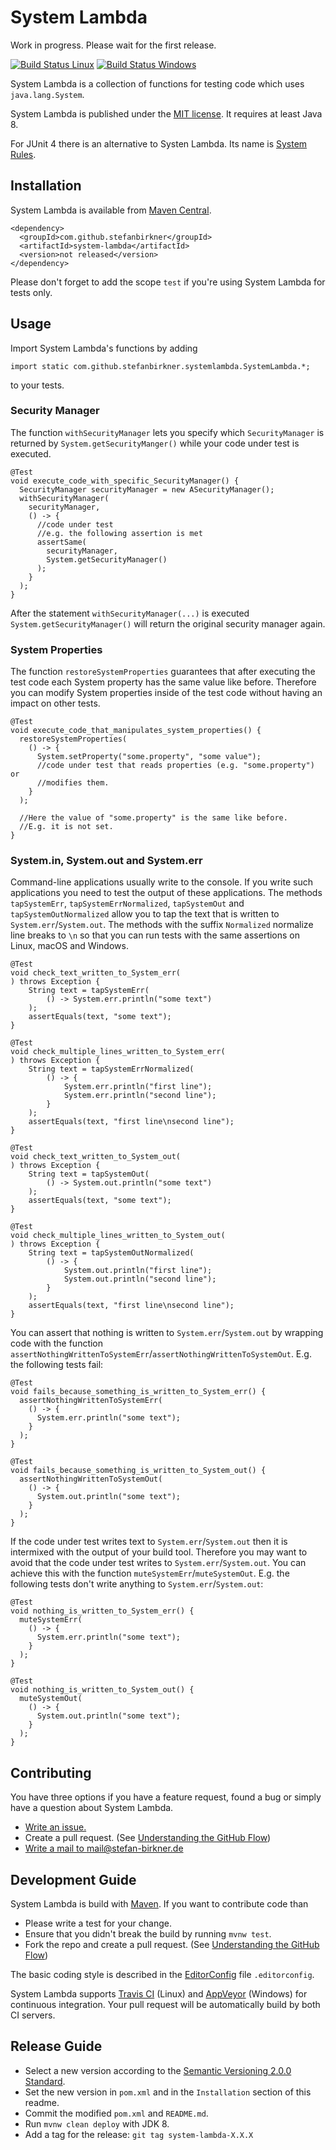 # System Lambda

Work in progress. Please wait for the first release.

[![Build Status Linux](https://travis-ci.org/stefanbirkner/system-lambda.svg?branch=master)](https://travis-ci.org/stefanbirkner/system-lambda) [![Build Status Windows](https://ci.appveyor.com/api/projects/status/4ck6g0triwhvk9dy?svg=true)](https://ci.appveyor.com/project/stefanbirkner/system-lambda)

System Lambda is a collection of functions for testing code which uses
`java.lang.System`.

System Lambda is published under the
[MIT license](http://opensource.org/licenses/MIT). It requires at least Java 8.

For JUnit 4 there is an alternative to Systen Lambda. Its name is
[System Rules](http://stefanbirkner.github.io/system-rules/index.html).

## Installation

System Lambda is available from
[Maven Central](http://search.maven.org/#search%7Cga%7C1%7Cg%3A%22com.github.stefanbirkner%22%20AND%20a%3A%22system-lambda%22).

    <dependency>
      <groupId>com.github.stefanbirkner</groupId>
      <artifactId>system-lambda</artifactId>
      <version>not released</version>
    </dependency>

Please don't forget to add the scope `test` if you're using System
Lambda for tests only.


## Usage

Import System Lambda's functions by adding

    import static com.github.stefanbirkner.systemlambda.SystemLambda.*;

to your tests.


### Security Manager

The function `withSecurityManager` lets you specify which `SecurityManager` is
returned by `System.getSecurityManger()` while your code under test is
executed.

    @Test
    void execute_code_with_specific_SecurityManager() {
      SecurityManager securityManager = new ASecurityManager();
      withSecurityManager(
        securityManager,
        () -> {
          //code under test
          //e.g. the following assertion is met
          assertSame(
            securityManager,
            System.getSecurityManager()
          );
        }
      );
    }

After the statement `withSecurityManager(...)` is executed
`System.getSecurityManager()` will return the original security manager again.


### System Properties

The function `restoreSystemProperties` guarantees that after executing the test
code each System property has the same value like before. Therefore you
can modify System properties inside of the test code without having an impact on
other tests.

    @Test
    void execute_code_that_manipulates_system_properties() {
      restoreSystemProperties(
        () -> {
          System.setProperty("some.property", "some value");
          //code under test that reads properties (e.g. "some.property") or
          //modifies them.
        }
      );
      
      //Here the value of "some.property" is the same like before.
      //E.g. it is not set.
    }

### System.in, System.out and System.err

Command-line applications usually write to the console. If you write such
applications you need to test the output of these applications. The methods
`tapSystemErr`, `tapSystemErrNormalized`, `tapSystemOut` and
`tapSystemOutNormalized` allow you to tap the text that is written to
`System.err`/`System.out`. The methods with the suffix `Normalized` normalize
line breaks to `\n` so that you can run tests with the same assertions on Linux,
macOS and Windows.

    @Test
	void check_text_written_to_System_err(
	) throws Exception {
		String text = tapSystemErr(
			() -> System.err.println("some text")
		);
		assertEquals(text, "some text");
	}

    @Test
	void check_multiple_lines_written_to_System_err(
	) throws Exception {
		String text = tapSystemErrNormalized(
			() -> {
			    System.err.println("first line");
			    System.err.println("second line");
			}
		);
		assertEquals(text, "first line\nsecond line");
	}
    
    @Test
	void check_text_written_to_System_out(
	) throws Exception {
		String text = tapSystemOut(
			() -> System.out.println("some text")
		);
		assertEquals(text, "some text");
	}

    @Test
	void check_multiple_lines_written_to_System_out(
	) throws Exception {
		String text = tapSystemOutNormalized(
			() -> {
			    System.out.println("first line");
			    System.out.println("second line");
			}
		);
		assertEquals(text, "first line\nsecond line");
	}

You can assert that nothing is written to `System.err`/`System.out` by wrapping
code with the function
`assertNothingWrittenToSystemErr`/`assertNothingWrittenToSystemOut`. E.g. the
following tests fail:

    @Test
    void fails_because_something_is_written_to_System_err() {
      assertNothingWrittenToSystemErr(
        () -> {
          System.err.println("some text");
        }
      );
    }

    @Test
    void fails_because_something_is_written_to_System_out() {
      assertNothingWrittenToSystemOut(
        () -> {
          System.out.println("some text");
        }
      );
    }

If the code under test writes text to `System.err`/`System.out` then it is
intermixed with the output of your build tool. Therefore you may want to avoid
that the code under test writes to `System.err`/`System.out`. You can achieve
this with the function `muteSystemErr`/`muteSystemOut`. E.g. the following tests
don't write anything to `System.err`/`System.out`:

    @Test
    void nothing_is_written_to_System_err() {
      muteSystemErr(
        () -> {
          System.err.println("some text");
        }
      );
    }

    @Test
    void nothing_is_written_to_System_out() {
      muteSystemOut(
        () -> {
          System.out.println("some text");
        }
      );
    }


## Contributing

You have three options if you have a feature request, found a bug or
simply have a question about System Lambda.

* [Write an issue.](https://github.com/stefanbirkner/system-lambda/issues/new)
* Create a pull request. (See [Understanding the GitHub Flow](https://guides.github.com/introduction/flow/index.html))
* [Write a mail to mail@stefan-birkner.de](mailto:mail@stefan-birkner.de)


## Development Guide

System Lambda is build with [Maven](http://maven.apache.org/). If you
want to contribute code than

* Please write a test for your change.
* Ensure that you didn't break the build by running `mvnw test`.
* Fork the repo and create a pull request. (See [Understanding the GitHub Flow](https://guides.github.com/introduction/flow/index.html))

The basic coding style is described in the
[EditorConfig](http://editorconfig.org/) file `.editorconfig`.

System Lambda supports [Travis CI](https://travis-ci.org/) (Linux) and
[AppVeyor](http://www.appveyor.com/) (Windows) for continuous
integration. Your pull request will be automatically build by both CI
servers.


## Release Guide

* Select a new version according to the
  [Semantic Versioning 2.0.0 Standard](http://semver.org/).
* Set the new version in `pom.xml` and in the `Installation` section of
  this readme.
* Commit the modified `pom.xml` and `README.md`.
* Run `mvnw clean deploy` with JDK 8.
* Add a tag for the release: `git tag system-lambda-X.X.X`
